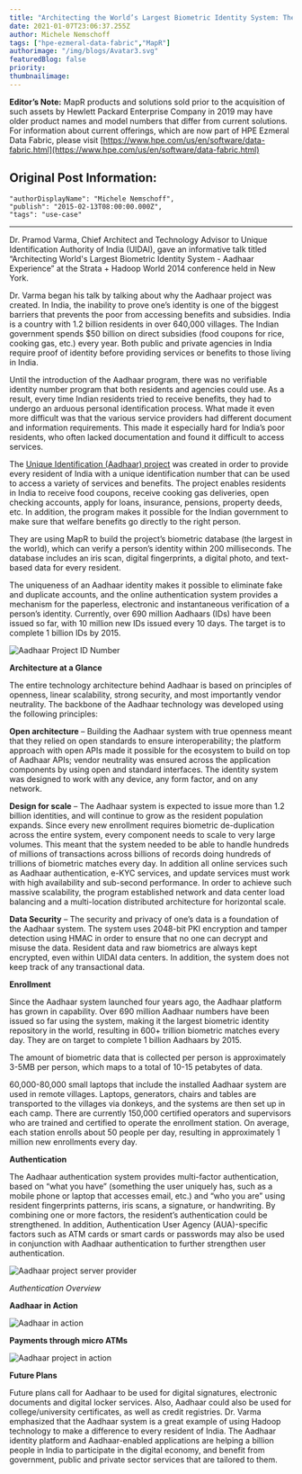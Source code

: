 ```yaml
---
title: "Architecting the World’s Largest Biometric Identity System: The Aadhaar Experience"
date: 2021-01-07T23:06:37.255Z
author: Michele Nemschoff 
tags: ["hpe-ezmeral-data-fabric","MapR"]
authorimage: "/img/blogs/Avatar3.svg"
featuredBlog: false
priority:
thumbnailimage:
---
```

**Editor’s Note:** MapR products and solutions sold prior to the acquisition of such assets by Hewlett Packard Enterprise Company in 2019 may have older product names and model numbers that differ from current solutions. For information about current offerings, which are now part of HPE Ezmeral Data Fabric, please visit [https://www.hpe.com/us/en/software/data-fabric.html](https://www.hpe.com/us/en/software/data-fabric.html)

## Original Post Information:

```
"authorDisplayName": "Michele Nemschoff",
"publish": "2015-02-13T08:00:00.000Z",
"tags": "use-case"
```
---
Dr. Pramod Varma, Chief Architect and Technology Advisor to Unique Identification Authority of India (UIDAI), gave an informative talk titled “Architecting World's Largest Biometric Identity System - Aadhaar Experience” at the Strata + Hadoop World 2014 conference held in New York.

Dr. Varma began his talk by talking about why the Aadhaar project was created. In India, the inability to prove one’s identity is one of the biggest barriers that prevents the poor from accessing benefits and subsidies. India is a country with 1.2 billion residents in over 640,000 villages. The Indian government spends $50 billion on direct subsidies (food coupons for rice, cooking gas, etc.) every year. Both public and private agencies in India require proof of identity before providing services or benefits to those living in India.

Until the introduction of the Aadhaar program, there was no verifiable identity number program that both residents and agencies could use. As a result, every time Indian residents tried to receive benefits, they had to undergo an arduous personal identification process. What made it even more difficult was that the various service providers had different document and information requirements. This made it especially hard for India’s poor residents, who often lacked documentation and found it difficult to access services.

The <a target='\_blank'  href='http://en.wikipedia.org/wiki/Unique_Identification_Authority_of_India'><u>Unique Identification (Aadhaar) project</u></a> was created in order to provide every resident of India with a unique identification number that can be used to access a variety of services and benefits. The project enables residents in India to receive food coupons, receive cooking gas deliveries, open checking accounts, apply for loans, insurance, pensions, property deeds, etc. In addition, the program makes it possible for the Indian government to make sure that welfare benefits go directly to the right person.

They are using MapR to build the project’s biometric database (the largest in the world), which can verify a person’s identity within 200 milliseconds. The database includes an iris scan, digital fingerprints, a digital photo, and text-based data for every resident.

The uniqueness of an Aadhaar identity makes it possible to eliminate fake and duplicate accounts, and the online authentication system provides a mechanism for the paperless, electronic and instantaneous verification of a person’s identity. Currently, over 690 million Aadhaars (IDs) have been issued so far, with 10 million new IDs issued every 10 days. The target is to complete 1 billion IDs by 2015.

![Aadhaar Project ID Number](https://hpe-developer-portal.s3.amazonaws.com/uploads/media/2020/12/aadhaar-number-id-1610061218903.png)

**Architecture at a Glance**

The entire technology architecture behind Aadhaar is based on principles of openness, linear scalability, strong security, and most importantly vendor neutrality. The backbone of the Aadhaar technology was developed using the following principles:

**Open architecture** – Building the Aadhaar system with true openness meant that they relied on open standards to ensure interoperability; the platform approach with open APIs made it possible for the ecosystem to build on top of Aadhaar APIs; vendor neutrality was ensured across the application components by using open and standard interfaces. The identity system was designed to work with any device, any form factor, and on any network.

**Design for scale** – The Aadhaar system is expected to issue more than 1.2 billion identities, and will continue to grow as the resident population expands. Since every new enrollment requires biometric de-duplication across the entire system, every component needs to scale to very large volumes. This meant that the system needed to be able to handle hundreds of millions of transactions across billions of records doing hundreds of trillions of biometric matches every day. In addition all online services such as Aadhaar authentication, e-KYC services, and update services must work with high availability and sub-second performance. In order to achieve such massive scalability, the program established network and data center load balancing and a multi-location distributed architecture for horizontal scale.

**Data Security** – The security and privacy of one’s data is a foundation of the Aadhaar system. The system uses 2048-bit PKI encryption and tamper detection using HMAC in order to ensure that no one can decrypt and misuse the data. Resident data and raw biometrics are always kept encrypted, even within UIDAI data centers. In addition, the system does not keep track of any transactional data.

**Enrollment**

Since the Aadhaar system launched four years ago, the Aadhaar platform has grown in capability. Over 690 million Aadhaar numbers have been issued so far using the system, making it the largest biometric identity repository in the world, resulting in 600+ trillion biometric matches every day. They are on target to complete 1 billion Aadhaars by 2015.

The amount of biometric data that is collected per person is approximately 3-5MB per person, which maps to a total of 10-15 petabytes of data.

60,000-80,000 small laptops that include the installed Aadhaar system are used in remote villages. Laptops, generators, chairs and tables are transported to the villages via donkeys, and the systems are then set up in each camp. There are currently 150,000 certified operators and supervisors who are trained and certified to operate the enrollment station. On average, each station enrolls about 50 people per day, resulting in approximately 1 million new enrollments every day.

**Authentication**

The Aadhaar authentication system provides multi-factor authentication, based on “what you have” (something the user uniquely has, such as a mobile phone or laptop that accesses email, etc.) and “who you are” using resident fingerprints patterns, iris scans, a signature, or handwriting. By combining one or more factors, the resident’s authentication could be strengthened. In addition, Authentication User Agency (AUA)-specific factors such as ATM cards or smart cards or passwords may also be used in conjunction with Aadhaar authentication to further strengthen user authentication.

![Aadhaar project server provider](https://hpe-developer-portal.s3.amazonaws.com/uploads/media/2020/12/aadhaar-project-server-provider-1610061236041.png)

_Authentication Overview_

**Aadhaar in Action**

![Aadhaar in action](https://hpe-developer-portal.s3.amazonaws.com/uploads/media/2020/12/aadhaar-action-1-1610061249888.png)

**Payments through micro ATMs**

![Aadhaar project in action](https://hpe-developer-portal.s3.amazonaws.com/uploads/media/2020/12/aadhaar-action-2-1610061264885.png)

**Future Plans**

Future plans call for Aadhaar to be used for digital signatures, electronic documents and digital locker services. Also, Aadhaar could also be used for college/university certificates, as well as credit registries. Dr. Varma emphasized that the Aadhaar system is a great example of using Hadoop technology to make a difference to every resident of India. The Aadhaar identity platform and Aadhaar-enabled applications are helping a billion people in India to participate in the digital economy, and benefit from government, public and private sector services that are tailored to them.
